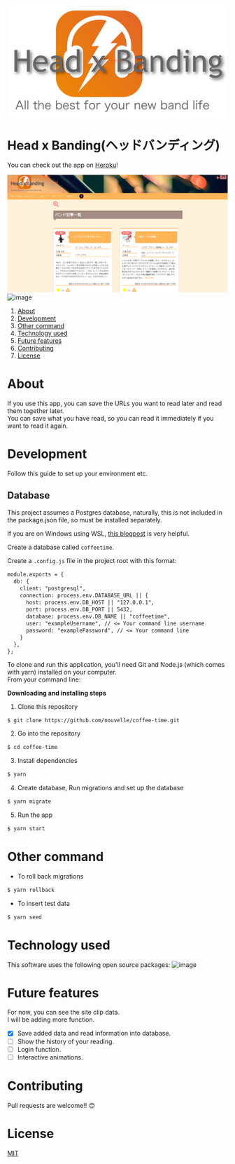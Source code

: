 ![logo](https://github.com/endoumame0521/HeadBanding/blob/images/logo.png)
# Head x Banding(ヘッドバンディング)

You can check out the app on [Heroku](https://coffeee-time.herokuapp.com/)!

![intro1](https://github.com/endoumame0521/HeadBanding/blob/images/introduction1.png)
![image](https://github.com/nouvelle/coffee-time/blob/master/images/smartphone.png?raw=true)

1. [About](#About)
1. [Development](#Development)
1. [Other command](#Other%20command)
1. [Technology used](#Technology%20used)
1. [Future features](#Future%20features)
1. [Contributing](#Contributing)
1. [License](#License)

# About

If you use this app, you can save the URLs you want to read later and read them together later.  
You can save what you have read, so you can read it immediately if you want to read it again.

# Development

Follow this guide to set up your environment etc.

## Database

This project assumes a Postgres database, naturally, this is not included in the package.json file, so must be installed separately.

If you are on Windows using WSL, [this blogpost](https://medium.com/@harshityadav95/postgresql-in-windows-subsystem-for-linux-wsl-6dc751ac1ff3) is very helpful.

Create a database called `coffeetime`.

Create a `.config.js` file in the project root with this format:

```
module.exports = {
  db: {
    client: "postgresql",
    connection: process.env.DATABASE_URL || {
      host: process.env.DB_HOST || "127.0.0.1",
      port: process.env.DB_PORT || 5432,
      database: process.env.DB_NAME || "coffeetime",
      user: "exampleUsername", // <= Your command line username
      password: "examplePassword", // <= Your command line
    }
  },
};

```

To clone and run this application, you'll need Git and Node.js (which comes with yarn) installed on your computer.  
From your command line:

**Downloading and installing steps**

1. Clone this repository

```bash
$ git clone https://github.com/nouvelle/coffee-time.git
```

2. Go into the repository

```bash
$ cd coffee-time
```

3. Install dependencies

```bash
$ yarn
```

4. Create database, Run migrations and set up the database

```bash
$ yarn migrate
```

5. Run the app

```bash
$ yarn start
```

# Other command

- To roll back migrations

```bash
$ yarn rollback
```

- To insert test data

```bash
$ yarn seed
```

# Technology used

This software uses the following open source packages:
![image](https://github.com/nouvelle/coffee-time/blob/master/images/technology.png?raw=true)

# Future features

For now, you can see the site clip data.  
I will be adding more function.

- [x] Save added data and read information into database.
- [ ] Show the history of your reading.
- [ ] Login function.
- [ ] Interactive animations.

# Contributing

Pull requests are welcome!! 😊

# License

[MIT](https://choosealicense.com/licenses/mit/)
